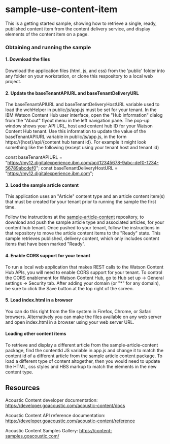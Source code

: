 # sample-use-content-item

This is a getting started sample, showing how to retrieve a single, ready, published content item from the content delivery service, and display elements of the content item on a page.

### Obtaining and running the sample

#### 1. Download the files

Download the application files (html, js, and css) from the 'public' folder into any folder on your workstation, or clone this respository to a local web project.

#### 2. Update the baseTenantAPIURL and baseTenantDeliveryURL

The baseTenantAPIURL and baseTenantDeliveryHostURL variable used to load the wchHelper in public/js/app.js must be set for your tenant. In the IBM Watson Content Hub user interface, open the "Hub information" dialog from the "About" flyout menu in the left navigation pane. The pop-up window shows your API URL, host and content hub ID for your Watson Content Hub tenant. Use this information to update the value of the baseTenantAPIURL variable in public/js/app.js, in the form https://{host}/api/{content hub tenant id}. For example it might look something like the following (except using your tenant host and tenant id)

const baseTenantAPIURL = "https://my12.digitalexperience.ibm.com/api/12345678-9abc-def0-1234-56789abcdef0";
const baseTenantDeliveryHostURL = "https://my12.digitalexperience.ibm.com";

#### 3. Load the sample article content

This application uses an "Article" content type and an article content item(s) that must be created for your tenant prior to running the sample the first time.

Follow the instructions at the [sample-article-content](https://github.com/ibm-wch/sample-article-content) repository, to download and push the sample article type and associated articles, for your content hub tenant.  Once pushed to your tenant, follow the instructions in that repository to move the article content items to the "Ready" state.   This sample retrieves published, delivery content, which only includes content items that have been marked "Ready".

#### 4. Enable CORS support for your tenant

To run a local web application that makes REST calls to the Watson Content Hub APIs, you will need to enable CORS support for your tenant. To control the CORS enablement for Watson Content Hub, go to Hub set up -> General settings -> Security tab. After adding your domain (or "*" for any domain), be sure to click the Save button at the top right of the screen.

#### 5. Load index.html in a browser

You can do this right from the file system in Firefox, Chrome, or Safari browsers. Alternatively you can make the files available on any web server and open index.html in a browser using your web server URL.

#### Loading other content items

To retrieve and display a different article from the sample-article-content package, find the contentId JS variable in app.js and change it to match the content id of a different article from the sample article content package.   To load a different type of content altogether, then you would need to update the HTML, css styles and HBS markup to match the elements in the new content type.

## Resources

Acoustic Content developer documentation: https://developer.goacoustic.com/acoustic-content/docs

Acoustic Content API reference documentation: https://developer.goacoustic.com/acoustic-content/reference

Acoustic Content Samples Gallery: https://content-samples.goacoustic.com/
